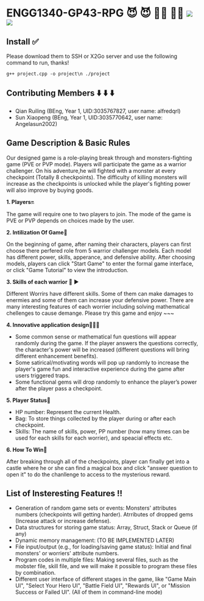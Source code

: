 # ENGG1340-GP43-RPG  😈 😈 🧟‍♀️ 🧟‍♂️ ![](https://img.shields.io/badge/A%2B%20GP-ENGG1340--GP--RPG-brightgreen) ![](https://img.shields.io/badge/Course-ENGG1340-blue)
## Install ✅ 
Please download them to SSH or X2Go server and use the following command to run, thanks!

``
g++ project.cpp -o project\n
./project
``
## Contributing Members ⬇️ ⬇️ ⬇️
- Qian Ruiling (BEng, Year 1, UID:3035767827, user name: alfredqrl)
- Sun Xiaopeng (BEng, Year 1, UID:3035770642, user name: Angelasun2002)
## Game Description & Basic Rules
Our designed game is a role-playing break through and monsters-fighting game (PVE or PVP mode). Players will participate the game as a warrior challenger. On his adventure,he will fighted with a monster at every checkpoint (Totally 8 checkpoints). The difficulty of killing monsters will increase as the checkpoints is unlocked while the player's fighting power will also improve by buying goods.

**1. Players**🔛

The game will require one to two players to join. The mode of the game is PVE or PVP depends on choices made by the user.

**2. Intilization Of Game**🔷

On the beginning of game, after naming their characters, players can first choose there perfered role from 5 warrior challenger models. Each model has different power, skills, apperance, and defensive ability. After choosing models, players can click "Start Game" to enter the formal game interface, or click "Game Tutorial" to view the introduction. 

**3. Skills of each warrior** 💭 ▶️

Different Worrirs have different skills. Some of them can make damages to enermies and some of them can increase your defensive power. There are many interesting features of each worrier including solving mathematical chellenges to cause demange. Please try this game and enjoy ~~~   

**4. Innovative application design**📢📢📢

- Some common sense or mathematical fun questions will appear randomly during the game. If the player answers the questions correctly, the character's power will be increased (different questions will bring different enhancement benefits).
- Some satirical/motivating words will pop up randomly to increase the player's game fun and interactive experience during the game after users triggered traps.
- Some functional gems will drop randomly to enhance the player’s power after the player pass a checkpoint.
 
**5. Player Status**🔻

- HP number: Represent the current Health.
- Bag: To store things collected by the player during or after each checkpoint.
- Skills: The name of skills, power, PP number (how many times can be used for each skills for each worrier), and speacial effects etc.

**6. How To Win**🔻

After breaking through all of the checkpoints, player can finally get into a castle where he or she can find a magical box and click "answer question to open it" to do the chanllenge to access to the mysterious reward. 

## List of Insteresting Features ‼️
- Generation of random game sets or events: Monsters' attributes numbers (checkpoints will getting harder). Atrributes of dropped gems (Increase attack or increase defense).
- Data structures for storing game status: Array, Struct, Stack or Queue (if any)
- Dynamic memory management: (TO BE IMPLEMENTED LATER)
- File input/output (e.g., for loading/saving game status): Initial and final monsters' or worriers' attribute numbers.
- Program codes in multiple files: Making several files, such as the mobster file, skill file, and we will make it possible to program these files by combination.
- Different user interface of different stages in the game, like "Game Main UI", "Select Your Hero UI", "Battle Field UI", "Rewards UI", or "Mission Success or Failed UI". (All   of them in command-line mode)
